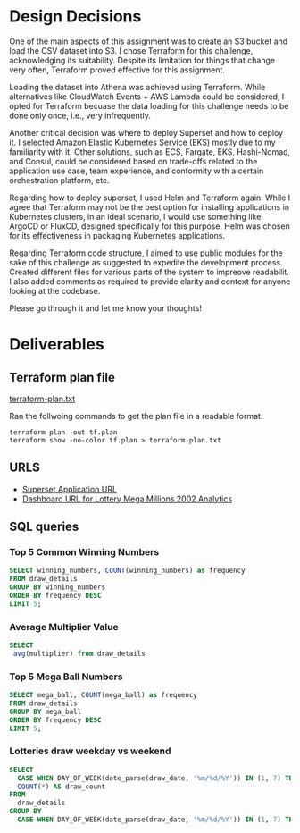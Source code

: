 # Design Decisions

One of the main aspects of this assignment was to create an S3 bucket and load the CSV dataset into S3. I chose Terraform for this challenge, acknowledging its suitability. Despite its limitation for things that change very often, Terraform proved effective for this assignment.

Loading the dataset into Athena was achieved using Terraform. While alternatives like CloudWatch Events + AWS Lambda could be considered, I opted for Terraform becuase the data loading for this challenge needs to be done only once, i.e., very infrequently.

Another critical decision was where to deploy Superset and how to deploy it. I selected Amazon Elastic Kubernetes Service (EKS) mostly due to my familiarity with it. Other solutions, such as ECS, Fargate, EKS, Hashi-Nomad, and Consul, could be considered based on trade-offs related to the application use case, team experience, and conformity with a certain orchestration platform, etc.

Regarding how to deploy superset, I used Helm and Terraform again. While I agree that Terraform may not be the best option for installing applications in Kubernetes clusters, in an ideal scenario, I would use something like ArgoCD or FluxCD, designed specifically for this purpose. Helm was chosen for its effectiveness in packaging Kubernetes applications.

Regarding Terraform code structure, I aimed to use public modules for the sake of this challenge as suggested to expedite the development process. Created different files for various parts of the system to impreove readabilit. I also added comments as required to provide clarity and context for anyone looking at the codebase.

Please go through it and let me know your thoughts!

# Deliverables


## Terraform plan file

[terraform-plan.txt](./terraform-plan.txt)

Ran the follwoing commands to get the plan file in a readable format. 

```
terraform plan -out tf.plan
terraform show -no-color tf.plan > terraform-plan.txt
```
## URLS

- [Superset Application URL](http://add046aa86fa84360a00c95c07dc6d6f-2049517730.us-east-1.elb.amazonaws.com)
- [Dashboard URL for Lottery Mega Millions 2002 Analytics](http://add046aa86fa84360a00c95c07dc6d6f-2049517730.us-east-1.elb.amazonaws.com/superset/dashboard/p/7rvBWDzQY8z/)

## SQL queries

### Top 5 Common Winning Numbers

```sql
SELECT winning_numbers, COUNT(winning_numbers) as frequency
FROM draw_details
GROUP BY winning_numbers
ORDER BY frequency DESC
LIMIT 5;
```


### Average Multiplier Value
```sql
SELECT
 avg(multiplier) from draw_details
```

### Top 5 Mega Ball Numbers

```sql
SELECT mega_ball, COUNT(mega_ball) as frequency
FROM draw_details
GROUP BY mega_ball
ORDER BY frequency DESC
LIMIT 5;
```


### Lotteries draw weekday vs weekend
```sql
SELECT
  CASE WHEN DAY_OF_WEEK(date_parse(draw_date, '%m/%d/%Y')) IN (1, 7) THEN 'Weekend' ELSE 'Weekday' END AS day_type,
  COUNT(*) AS draw_count
FROM
  draw_details
GROUP BY
  CASE WHEN DAY_OF_WEEK(date_parse(draw_date, '%m/%d/%Y')) IN (1, 7) THEN 'Weekend' ELSE 'Weekday' END;
```
